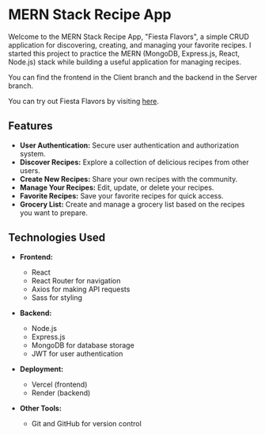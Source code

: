 # MERN Stack Recipe App



Welcome to the MERN Stack Recipe App, "Fiesta Flavors", a simple CRUD application for discovering, creating, and managing your favorite recipes. I started this project to practice the MERN (MongoDB, Express.js, React, Node.js) stack while building a useful application for managing recipes.

You can find the frontend in the Client branch and the backend in the Server branch.

You can try out Fiesta Flavors by visiting [here](https://fiesta-flavors.vercel.app).


## Features

- **User Authentication:** Secure user authentication and authorization system.
- **Discover Recipes:** Explore a collection of delicious recipes from other users.
- **Create New Recipes:** Share your own recipes with the community.
- **Manage Your Recipes:** Edit, update, or delete your recipes.
- **Favorite Recipes:** Save your favorite recipes for quick access.
- **Grocery List:** Create and manage a grocery list based on the recipes you want to prepare.


## Technologies Used

- **Frontend:**
  - React
  - React Router for navigation
  - Axios for making API requests
  - Sass for styling

- **Backend:**
  - Node.js
  - Express.js
  - MongoDB for database storage
  - JWT for user authentication

- **Deployment:**
  - Vercel (frontend)
  - Render (backend)

- **Other Tools:**
  - Git and GitHub for version control
